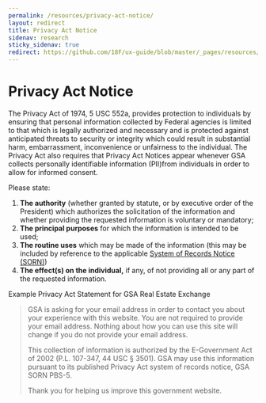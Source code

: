 ```yaml
---
permalink: /resources/privacy-act-notice/
layout: redirect
title: Privacy Act Notice
sidenav: research
sticky_sidenav: true
redirect: https://github.com/18F/ux-guide/blob/master/_pages/resources/privacy-act-notice.md
---
```


# Privacy Act Notice

The Privacy Act of 1974, 5 USC 552a, provides protection to individuals by ensuring that personal information collected by Federal agencies is limited to that which is legally authorized and necessary and is protected against anticipated threats to security or integrity which could result in substantial harm, embarrassment, inconvenience or unfairness to the individual. The Privacy Act also requires that Privacy Act Notices appear whenever GSA collects personally identifiable information (PII)from individuals in order to allow for informed consent.

Please state:
1. **The authority** (whether granted by statute, or by executive order of the President) which authorizes the solicitation of the information and whether providing the requested information is voluntary or mandatory;
1. **The principal purposes** for which the information is intended to be used;
1. **The routine uses** which may be made of the information (this may be included by reference to the applicable [System of Records Notice (SORN)](https://www.gsa.gov/reference/gsa-privacy-program/system-of-records-notices-sorns-privacy-act))
1. **The effect(s) on the individual,** if any, of not providing all or any part of the requested information.


Example Privacy Act Statement for GSA Real Estate Exchange

>GSA is asking for your email address in order to contact you about your experience with this website. You are not required to provide your email address. Nothing about how you can use this site will change if you do not provide your email address.
>
>This collection of information is authorized by the E-Government Act of 2002 (P.L. 107-347, 44 USC § 3501). GSA may use this information pursuant to its published Privacy Act system of records notice, GSA SORN PBS-5.
>
>Thank you for helping us improve this government website.
